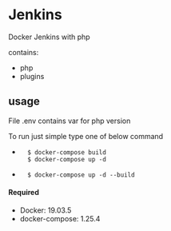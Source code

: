 # Jenkins

Docker Jenkins with php

contains: 
- php
- plugins

## usage

File .env contains var for php version

To run just simple type one of below command
  
- ```shell script
    $ docker-compose build 
    $ docker-compose up -d
  ```

- ```shell script
    $ docker-compose up -d --build
  ```    

#### Required

- Docker: 19.03.5
- docker-compose: 1.25.4